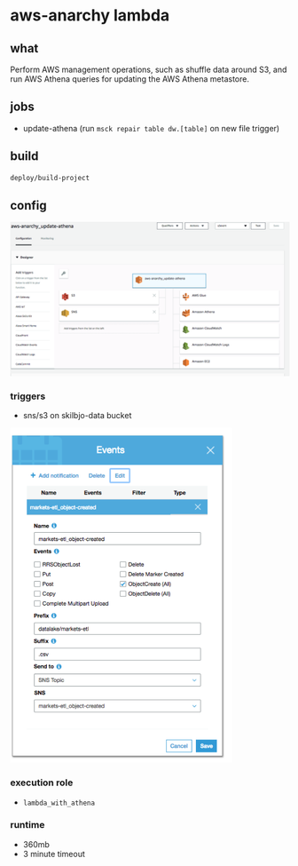 # aws-anarchy lambda

## what

Perform AWS management operations, such as shuffle data around S3, and run AWS
Athena queries for updating the AWS Athena metastore.

## jobs
- update-athena (run `msck repair table dw.[table]` on new file trigger)

## build

```bash
deploy/build-project
```

## config

<img src="dev-resources/img/aws-anarchy.png" alt="hi" width="900"/>

### triggers
- sns/s3 on skilbjo-data bucket

<img src="dev-resources/img/aws-anarchy_update-athena-trigger.png" alt="hi" width="400"/>

### execution role
- `lambda_with_athena`

### runtime
- 360mb
- 3 minute timeout
